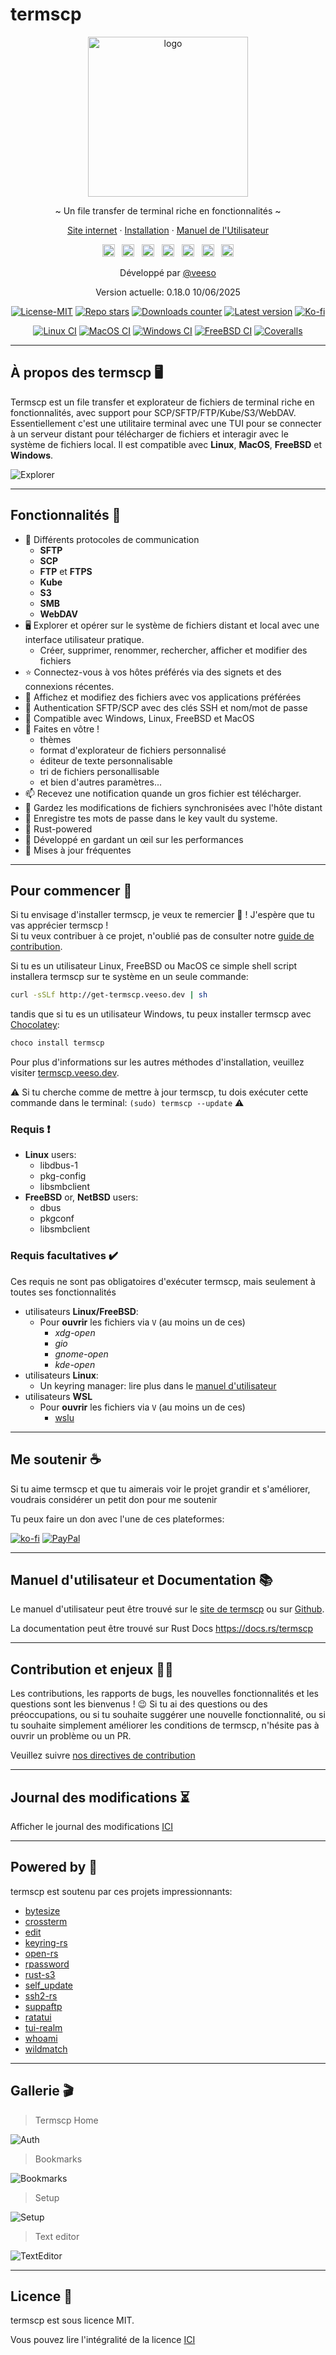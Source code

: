 # termscp

<p align="center">
  <img src="/assets/images/termscp.svg" alt="logo" width="256" height="256" />
</p>

<p align="center">~ Un file transfer de terminal riche en fonctionnalités ~</p>
<p align="center">
  <a href="https://termscp.veeso.dev" target="_blank">Site internet</a>
  ·
  <a href="https://termscp.veeso.dev/get-started.html" target="_blank">Installation</a>
  ·
  <a href="https://termscp.veeso.dev/user-manual.html" target="_blank">Manuel de l'Utilisateur</a>
</p>

<p align="center">
  <a href="https://github.com/veeso/termscp"
    ><img
      height="20"
      src="/assets/images/flags/gb.png"
      alt="English"
  /></a>
  &nbsp;
  <a
    href="https://github.com/veeso/termscp/blob/main/docs/pt-BR/README.md"
    ><img
      height="20"
      src="/assets/images/flags/br.png"
      alt="Brazilian Portuguese"
  /></a>
  &nbsp;
  <a
    href="/docs/de/README.md"
    ><img
      height="20"
      src="/assets/images/flags/de.png"
      alt="Deutsch"
  /></a>
  &nbsp;
  <a
    href="/docs/es/README.md"
    ><img
      height="20"
      src="/assets/images/flags/es.png"
      alt="Español"
  /></a>
  &nbsp;
  <a
    href="/docs/fr/README.md"
    ><img
      height="20"
      src="/assets/images/flags/fr.png"
      alt="Français"
  /></a>
  &nbsp;
  <a
    href="/docs/it/README.md"
    ><img
      height="20"
      src="/assets/images/flags/it.png"
      alt="Italiano"
  /></a>
  &nbsp;
  <a
    href="/docs/zh-CN/README.md"
    ><img
      height="20"
      src="/assets/images/flags/cn.png"
      alt="简体中文"
  /></a>
</p>

<p align="center">Développé par <a href="https://veeso.me/" target="_blank">@veeso</a></p>
<p align="center">Version actuelle: 0.18.0 10/06/2025</p>

<p align="center">
  <a href="https://opensource.org/licenses/MIT"
    ><img
      src="https://img.shields.io/badge/License-MIT-teal.svg"
      alt="License-MIT"
  /></a>
  <a href="https://github.com/veeso/termscp/stargazers"
    ><img
      src="https://img.shields.io/github/stars/veeso/termscp.svg"
      alt="Repo stars"
  /></a>
  <a href="https://crates.io/crates/termscp"
    ><img
      src="https://img.shields.io/crates/d/termscp.svg"
      alt="Downloads counter"
  /></a>
  <a href="https://crates.io/crates/termscp"
    ><img
      src="https://img.shields.io/crates/v/termscp.svg"
      alt="Latest version"
  /></a>
  <a href="https://ko-fi.com/veeso">
    <img
      src="https://img.shields.io/badge/donate-ko--fi-red"
      alt="Ko-fi"
  /></a>
</p>
<p align="center">
  <a href="https://github.com/veeso/termscp/actions"
    ><img
      src="https://github.com/veeso/termscp/workflows/Linux/badge.svg"
      alt="Linux CI"
  /></a>
  <a href="https://github.com/veeso/termscp/actions"
    ><img
      src="https://github.com/veeso/termscp/workflows/MacOS/badge.svg"
      alt="MacOS CI"
  /></a>
  <a href="https://github.com/veeso/termscp/actions"
    ><img
      src="https://github.com/veeso/termscp/workflows/Windows/badge.svg"
      alt="Windows CI"
  /></a>
  <a href="https://github.com/veeso/termscp/actions"
    ><img
      src="https://github.com/veeso/termscp/workflows/FreeBSD/badge.svg"
      alt="FreeBSD CI"
  /></a>
  <a href="https://coveralls.io/github/veeso/termscp"
    ><img
      src="https://coveralls.io/repos/github/veeso/termscp/badge.svg"
      alt="Coveralls"
  /></a>
</p>

---

## À propos des termscp 🖥

Termscp est un file transfer et explorateur de fichiers de terminal riche en fonctionnalités, avec support pour SCP/SFTP/FTP/Kube/S3/WebDAV. Essentiellement c'est une utilitaire terminal avec une TUI pour se connecter à un serveur distant pour télécharger de fichiers et interagir avec le système de fichiers local. Il est compatible avec **Linux**, **MacOS**, **FreeBSD** et **Windows**.

![Explorer](/assets/images/explorer.gif)

---

## Fonctionnalités 🎁

- 📁  Différents protocoles de communication
  - **SFTP**
  - **SCP**
  - **FTP** et **FTPS**
  - **Kube**
  - **S3**
  - **SMB**
  - **WebDAV**
- 🖥  Explorer et opérer sur le système de fichiers distant et local avec une interface utilisateur pratique.
  - Créer, supprimer, renommer, rechercher, afficher et modifier des fichiers
- ⭐  Connectez-vous à vos hôtes préférés via des signets et des connexions récentes.
- 📝  Affichez et modifiez des fichiers avec vos applications préférées
- 💁  Authentication SFTP/SCP avec des clés SSH et nom/mot de passe
- 🐧  Compatible avec Windows, Linux, FreeBSD et MacOS
- 🎨  Faites en vôtre !
  - thèmes
  - format d'explorateur de fichiers personnalisé
  - éditeur de texte personnalisable
  - tri de fichiers personallisable
  - et bien d'autres paramètres...
- 📫  Recevez une notification quande un gros fichier est télécharger.
- 🔭  Gardez les modifications de fichiers synchronisées avec l'hôte distant
- 🔐  Enregistre tes mots de passe dans le key vault du systeme.
- 🦀  Rust-powered
- 👀  Développé en gardant un œil sur les performances
- 🦄  Mises à jour fréquentes

---

## Pour commencer 🚀

Si tu envisage d'installer termscp, je veux te remercier 💜 ! J'espère que tu vas apprécier termscp !  
Si tu veux contribuer à ce projet, n'oublié pas de consulter notre [guide de contribution](../../CONTRIBUTING.md).

Si tu es un utilisateur Linux, FreeBSD ou MacOS ce simple shell script installera termscp sur te système en un seule commande:

```sh
curl -sSLf http://get-termscp.veeso.dev | sh
```

tandis que si tu es un utilisateur Windows, tu peux installer termscp avec [Chocolatey](https://chocolatey.org/):

```sh
choco install termscp
```

Pour plus d'informations sur les autres méthodes d'installation, veuillez visiter [termscp.veeso.dev](https://termscp.veeso.dev/termscp/get-started.html).

⚠️ Si tu cherche comme de mettre à jour termscp, tu dois exécuter cette commande dans le terminal: `(sudo) termscp --update` ⚠️

### Requis ❗

- **Linux** users:
  - libdbus-1
  - pkg-config
  - libsmbclient
- **FreeBSD** or, **NetBSD** users:
  - dbus
  - pkgconf
  - libsmbclient

### Requis facultatives ✔️

Ces requis ne sont pas obligatoires d'exécuter termscp, mais seulement à toutes ses fonctionnalités

- utilisateurs **Linux/FreeBSD**:
  - Pour **ouvrir** les fichiers via `V` (au moins un de ces)
    - *xdg-open*
    - *gio*
    - *gnome-open*
    - *kde-open*
- utilisateurs **Linux**:
  - Un keyring manager: lire plus dans le [manuel d'utilisateur](man.md#linux-keyring)
- utilisateurs **WSL**
  - Pour **ouvrir** les fichiers via `V` (au moins un de ces)
    - [wslu](https://github.com/wslutilities/wslu)

---

## Me soutenir ☕

Si tu aime termscp et que tu aimerais voir le projet grandir et s'améliorer, voudrais considérer un petit don pour me soutenir

Tu peux faire un don avec l'une de ces plateformes:

[![ko-fi](https://img.shields.io/badge/Ko--fi-F16061?style=for-the-badge&logo=ko-fi&logoColor=white)](https://ko-fi.com/veeso)
[![PayPal](https://img.shields.io/badge/PayPal-00457C?style=for-the-badge&logo=paypal&logoColor=white)](https://www.paypal.me/chrisintin)

---

## Manuel d'utilisateur et Documentation 📚

Le manuel d'utilisateur peut être trouvé sur le [site de termscp](https://termscp.veeso.dev/termscp/user-manual.html) ou sur [Github](man.md).

La documentation peut être trouvé sur Rust Docs <https://docs.rs/termscp>

---

## Contribution et enjeux 🤝🏻

Les contributions, les rapports de bugs, les nouvelles fonctionnalités et les questions sont les bienvenus ! 😉
Si tu ai des questions ou des préoccupations, ou si tu souhaite suggérer une nouvelle fonctionnalité, ou si tu souhaite simplement améliorer les conditions de termscp, n'hésite pas à ouvrir un problème ou un PR.

Veuillez suivre [nos directives de contribution](../../CONTRIBUTING.md)

---

## Journal des modifications ⏳

Afficher le journal des modifications [ICI](../../CHANGELOG.md)

---

## Powered by 💪

termscp est soutenu par ces projets impressionnants:

- [bytesize](https://github.com/hyunsik/bytesize)
- [crossterm](https://github.com/crossterm-rs/crossterm)
- [edit](https://github.com/milkey-mouse/edit)
- [keyring-rs](https://github.com/hwchen/keyring-rs)
- [open-rs](https://github.com/Byron/open-rs)
- [rpassword](https://github.com/conradkleinespel/rpassword)
- [rust-s3](https://github.com/durch/rust-s3)
- [self_update](https://github.com/jaemk/self_update)
- [ssh2-rs](https://github.com/alexcrichton/ssh2-rs)
- [suppaftp](https://github.com/veeso/suppaftp)
- [ratatui](https://github.com/ratatui-org/ratatui)
- [tui-realm](https://github.com/veeso/tui-realm)
- [whoami](https://github.com/libcala/whoami)
- [wildmatch](https://github.com/becheran/wildmatch)

---

## Gallerie 🎬

> Termscp Home

![Auth](/assets/images/auth.gif)

> Bookmarks

![Bookmarks](/assets/images/bookmarks.gif)

> Setup

![Setup](/assets/images/config.gif)

> Text editor

![TextEditor](/assets/images/text-editor.gif)

---

## Licence 📃

termscp est sous licence MIT.

Vous pouvez lire l'intégralité de la licence [ICI](../../LICENSE)
